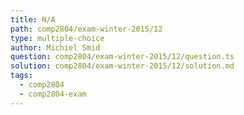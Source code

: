```yaml
---
title: N/A
path: comp2804/exam-winter-2015/12
type: multiple-choice
author: Michiel Smid
question: comp2804/exam-winter-2015/12/question.ts
solution: comp2804/exam-winter-2015/12/solution.md
tags:
  - comp2804
  - comp2804-exam
---
```

